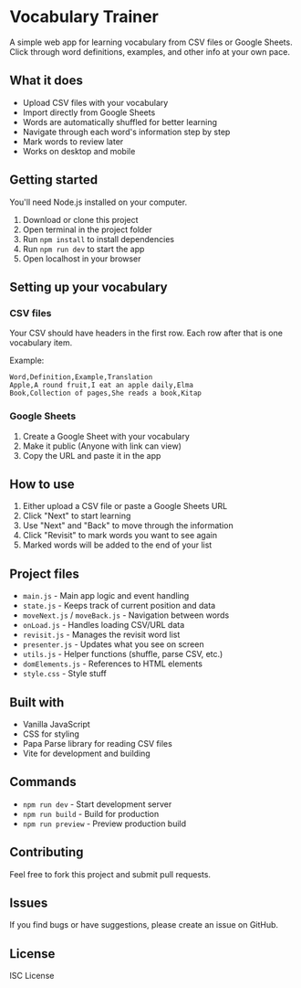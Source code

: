 # Vocabulary Trainer

A simple web app for learning vocabulary from CSV files or Google Sheets. Click through word definitions, examples, and other info at your own pace.

## What it does

- Upload CSV files with your vocabulary
- Import directly from Google Sheets
- Words are automatically shuffled for better learning
- Navigate through each word's information step by step
- Mark words to review later
- Works on desktop and mobile

## Getting started

You'll need Node.js installed on your computer.

1. Download or clone this project
2. Open terminal in the project folder
3. Run `npm install` to install dependencies
4. Run `npm run dev` to start the app
5. Open localhost in your browser

## Setting up your vocabulary

### CSV files

Your CSV should have headers in the first row. Each row after that is one vocabulary item.

Example:

```csv
Word,Definition,Example,Translation
Apple,A round fruit,I eat an apple daily,Elma
Book,Collection of pages,She reads a book,Kitap
```

### Google Sheets

1. Create a Google Sheet with your vocabulary
2. Make it public (Anyone with link can view)
3. Copy the URL and paste it in the app

## How to use

1. Either upload a CSV file or paste a Google Sheets URL
2. Click "Next" to start learning
3. Use "Next" and "Back" to move through the information
4. Click "Revisit" to mark words you want to see again
5. Marked words will be added to the end of your list

## Project files

- `main.js` - Main app logic and event handling
- `state.js` - Keeps track of current position and data
- `moveNext.js` / `moveBack.js` - Navigation between words
- `onLoad.js` - Handles loading CSV/URL data
- `revisit.js` - Manages the revisit word list
- `presenter.js` - Updates what you see on screen
- `utils.js` - Helper functions (shuffle, parse CSV, etc.)
- `domElements.js` - References to HTML elements
- `style.css` - Style stuff

## Built with

- Vanilla JavaScript
- CSS for styling
- Papa Parse library for reading CSV files
- Vite for development and building

## Commands

- `npm run dev` - Start development server
- `npm run build` - Build for production
- `npm run preview` - Preview production build

## Contributing

Feel free to fork this project and submit pull requests.

## Issues

If you find bugs or have suggestions, please create an issue on GitHub.

## License

ISC License
